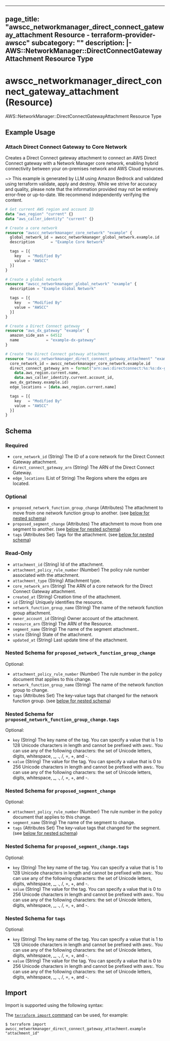 
---
page_title: "awscc_networkmanager_direct_connect_gateway_attachment Resource - terraform-provider-awscc"
subcategory: ""
description: |-
  AWS::NetworkManager::DirectConnectGatewayAttachment Resource Type
---

# awscc_networkmanager_direct_connect_gateway_attachment (Resource)

AWS::NetworkManager::DirectConnectGatewayAttachment Resource Type

## Example Usage

### Attach Direct Connect Gateway to Core Network

Creates a Direct Connect gateway attachment to connect an AWS Direct Connect gateway with a Network Manager core network, enabling hybrid connectivity between your on-premises network and AWS Cloud resources.

~> This example is generated by LLM using Amazon Bedrock and validated using terraform validate, apply and destroy. While we strive for accuracy and quality, please note that the information provided may not be entirely error-free or up-to-date. We recommend independently verifying the content.

```terraform
# Get current AWS region and account ID
data "aws_region" "current" {}
data "aws_caller_identity" "current" {}

# Create a core network
resource "awscc_networkmanager_core_network" "example" {
  global_network_id = awscc_networkmanager_global_network.example.id
  description       = "Example Core Network"

  tags = [{
    key   = "Modified By"
    value = "AWSCC"
  }]
}

# Create a global network
resource "awscc_networkmanager_global_network" "example" {
  description = "Example Global Network"

  tags = [{
    key   = "Modified By"
    value = "AWSCC"
  }]
}

# Create a Direct Connect gateway
resource "aws_dx_gateway" "example" {
  amazon_side_asn = 64512
  name            = "example-dx-gateway"
}

# Create the Direct Connect gateway attachment
resource "awscc_networkmanager_direct_connect_gateway_attachment" "example" {
  core_network_id = awscc_networkmanager_core_network.example.id
  direct_connect_gateway_arn = format("arn:aws:directconnect:%s:%s:dx-gateway/%s",
    data.aws_region.current.name,
    data.aws_caller_identity.current.account_id,
  aws_dx_gateway.example.id)
  edge_locations = [data.aws_region.current.name]

  tags = [{
    key   = "Modified By"
    value = "AWSCC"
  }]
}
```

<!-- schema generated by tfplugindocs -->
## Schema

### Required

- `core_network_id` (String) The ID of a core network for the Direct Connect Gateway attachment.
- `direct_connect_gateway_arn` (String) The ARN of the Direct Connect Gateway.
- `edge_locations` (List of String) The Regions where the edges are located.

### Optional

- `proposed_network_function_group_change` (Attributes) The attachment to move from one network function group to another. (see [below for nested schema](#nestedatt--proposed_network_function_group_change))
- `proposed_segment_change` (Attributes) The attachment to move from one segment to another. (see [below for nested schema](#nestedatt--proposed_segment_change))
- `tags` (Attributes Set) Tags for the attachment. (see [below for nested schema](#nestedatt--tags))

### Read-Only

- `attachment_id` (String) Id of the attachment.
- `attachment_policy_rule_number` (Number) The policy rule number associated with the attachment.
- `attachment_type` (String) Attachment type.
- `core_network_arn` (String) The ARN of a core network for the Direct Connect Gateway attachment.
- `created_at` (String) Creation time of the attachment.
- `id` (String) Uniquely identifies the resource.
- `network_function_group_name` (String) The name of the network function group attachment.
- `owner_account_id` (String) Owner account of the attachment.
- `resource_arn` (String) The ARN of the Resource.
- `segment_name` (String) The name of the segment attachment..
- `state` (String) State of the attachment.
- `updated_at` (String) Last update time of the attachment.

<a id="nestedatt--proposed_network_function_group_change"></a>
### Nested Schema for `proposed_network_function_group_change`

Optional:

- `attachment_policy_rule_number` (Number) The rule number in the policy document that applies to this change.
- `network_function_group_name` (String) The name of the network function group to change.
- `tags` (Attributes Set) The key-value tags that changed for the network function group. (see [below for nested schema](#nestedatt--proposed_network_function_group_change--tags))

<a id="nestedatt--proposed_network_function_group_change--tags"></a>
### Nested Schema for `proposed_network_function_group_change.tags`

Optional:

- `key` (String) The key name of the tag. You can specify a value that is 1 to 128 Unicode characters in length and cannot be prefixed with aws:. You can use any of the following characters: the set of Unicode letters, digits, whitespace, _, ., /, =, +, and -.
- `value` (String) The value for the tag. You can specify a value that is 0 to 256 Unicode characters in length and cannot be prefixed with aws:. You can use any of the following characters: the set of Unicode letters, digits, whitespace, _, ., /, =, +, and -.



<a id="nestedatt--proposed_segment_change"></a>
### Nested Schema for `proposed_segment_change`

Optional:

- `attachment_policy_rule_number` (Number) The rule number in the policy document that applies to this change.
- `segment_name` (String) The name of the segment to change.
- `tags` (Attributes Set) The key-value tags that changed for the segment. (see [below for nested schema](#nestedatt--proposed_segment_change--tags))

<a id="nestedatt--proposed_segment_change--tags"></a>
### Nested Schema for `proposed_segment_change.tags`

Optional:

- `key` (String) The key name of the tag. You can specify a value that is 1 to 128 Unicode characters in length and cannot be prefixed with aws:. You can use any of the following characters: the set of Unicode letters, digits, whitespace, _, ., /, =, +, and -.
- `value` (String) The value for the tag. You can specify a value that is 0 to 256 Unicode characters in length and cannot be prefixed with aws:. You can use any of the following characters: the set of Unicode letters, digits, whitespace, _, ., /, =, +, and -.



<a id="nestedatt--tags"></a>
### Nested Schema for `tags`

Optional:

- `key` (String) The key name of the tag. You can specify a value that is 1 to 128 Unicode characters in length and cannot be prefixed with aws:. You can use any of the following characters: the set of Unicode letters, digits, whitespace, _, ., /, =, +, and -.
- `value` (String) The value for the tag. You can specify a value that is 0 to 256 Unicode characters in length and cannot be prefixed with aws:. You can use any of the following characters: the set of Unicode letters, digits, whitespace, _, ., /, =, +, and -.

## Import

Import is supported using the following syntax:

The [`terraform import` command](https://developer.hashicorp.com/terraform/cli/commands/import) can be used, for example:

```shell
$ terraform import awscc_networkmanager_direct_connect_gateway_attachment.example "attachment_id"
```
